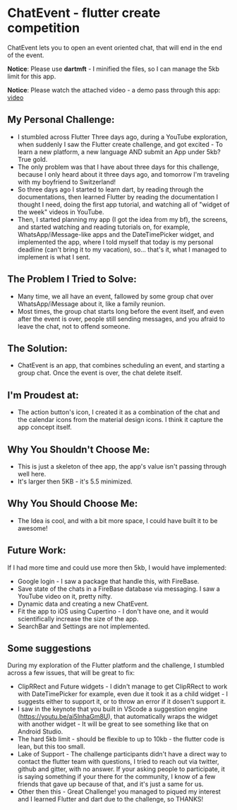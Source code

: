 # ChatEvent - flutter create competition

ChatEvent lets you to open an event oriented chat, that will end in the end of the event.

**Notice**: Please use **dartmft** - I minified the files, so I can manage the 5kb limit for this app.

**Notice**: Please watch the attached video - a demo pass through this app: [video](https://youtu.be/RNYnCfriXrw)

## My Personal Challenge:
* I stumbled across Flutter Three days ago, during a YouTube exploration, when suddenly 
I saw the Flutter create challenge, and got excited - To learn a new platform, a new language AND 
submit an App under 5kb? True gold.
* The only problem was that I have about three days for this challenge, because I only heard about 
it three days ago, and tomorrow I'm traveling with my boyfriend to Switzerland!
* So three days ago I started to learn dart, by reading through the documentations, 
then learned Flutter by reading the documentation I thought I need, doing the first app tutorial, 
and watching all of "widget of the week" videos in YouTube.
* Then, I started planning my app (I got the idea from my bf), the screens, 
and started watching and reading tutorials on, for example, WhatsApp/iMessage-like apps and
 the DateTimePicker widget, and implemented the app, where I told myself that today is my personal 
 deadline (can't bring it to my vacation), so... that's it, what I managed to implement is what I sent.

## The Problem I Tried to Solve:
* Many time, we all have an event, fallowed by some group chat over WhatsApp/iMessage about it, 
like a family reunion.
* Most times, the group chat starts long before the event itself, and even after the event is over, 
people still sending messages, and you afraid to leave the chat, not to offend someone.

## The Solution:
* ChatEvent is an app, that combines scheduling an event, and starting a group chat. 
Once the event is over, the chat delete itself.

## I'm Proudest at:
* The action button's icon, I created it as a combination of the chat and the calendar icons 
from the material design icons. I think it capture the app concept itself.


## Why You Shouldn't Choose Me:
* This is just a skeleton of thee app, the app's value isn't passing through well here.
* It's larger then 5KB - it's 5.5 minimized.

## Why You Should Choose Me:
* The Idea is cool, and with a bit more space, I could have built it to be awesome!

## Future Work:
If I had more time and could use more then 5kb, I would have implemented:
* Google login - I saw a package that handle this, with FireBase.
* Save state of the chats in a FireBase database via messaging. I saw a YouTube video on it, pretty nifty.
* Dynamic data and creating a new ChatEvent.
* Fit the app to iOS using Cupertino - I don't have one, and it would scientifically increase the 
size of the app.
* SearchBar and Settings are not implemented.

## Some suggestions
During my exploration of the Flutter platform and the challenge, I stumbled across a few issues,
that will be great to fix:
* ClipRRect and Future widgets - I didn't manage to get ClipRRect to work with DateTimePicker for example,
even due it took it as a child widget - I suggests either to support it, 
or to throw an error if it dosen't support it.
* I saw in the keynote that you built in VScode a suggestion engine (https://youtu.be/ai5lnhaGm8U), 
that automatically wraps the widget with another widget - It will be great to see something like 
that on Android Studio.
* The hard 5kb limit - should be flexible to up to 10kb - the flutter code is lean, but this too small.
* Lake of Support - The challenge participants didn't have a direct way to contact the flutter team with questions,
I tried to reach out via twitter, github and gitter, with no answer. If your asking people to participate,
it is saying something if your there for the community, I know of a few friends that gave up because of that,
and it's just a same for us.
* Other then this - Great Challenge! you managed to piqued my interest and I learned Flutter and dart 
due to the challenge, so THANKS!